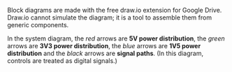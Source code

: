 Block diagrams are made with the free draw.io extension for Google Drive. Draw.io cannot simulate the diagram; it is a tool to assemble them from generic components.

In the system diagram, the *red* arrows are **5V power distribution**, the *green* arrows are **3V3 power distribution**, the *blue* arrows are **1V5 power distribution** and the *black* arrows are **signal paths**. (In this diagram, controls are treated as digital signals.)
